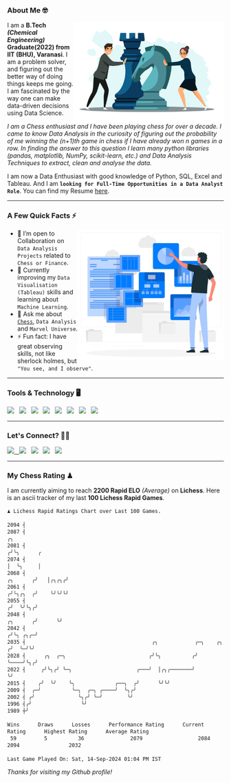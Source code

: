 ### About Me 🤓
<img align="right" alt="Coding" width="350" src="https://github.com/Laxman-Lakhan/Laxman-Lakhan/blob/master/Assets/Chess_Vector.jpg">   

I am a **B.Tech** _**(Chemical Engineering)**_ **Graduate(2022) from IIT (BHU), Varanasi**. I am a problem solver, and figuring out the better way of doing things keeps me going. I am fascinated by the way one can make data-driven decisions using Data Science. 

_I am a Chess enthusiast and I have been playing chess for over a decade. I came to know Data Analysis in the curiosity of figuring out the probability of me winning the (n+1)th game in chess if I have already won n games in a row. In finding the answer to this question I learn many python libraries (pandas, matplotlib, NumPy, scikit-learn, etc.) and Data Analysis Techniques to extract, clean and analyse the data._

I am now a Data Enthusiast with good knowledge of Python, SQL, Excel and Tableau. And I am **`looking for Full-Time Opportunities in a Data Analyst Role`**. You can find my Resume
 [here](https://drive.google.com/file/d/1UIOoogRLj5eGQFQBkuvMmTISZVdl2Ok7/view?usp=sharing).


---

### A Few Quick Facts ⚡️
<img align="right" alt="Coding" width="340" src="https://github.com/Laxman-Lakhan/Laxman-Lakhan/blob/master/Assets/Data_Vector.jpg">   

- 🤝 I’m open to Collaboration on `Data Analysis Projects` related to `Chess or Finance`.
- 📖 Currently improving my `Data Visualisation (Tableau)` skills and learning about `Machine Learning`.
- 💬 Ask me about [`Chess`](https://lichess.org/@/YourKingIsInDanger), `Data Analysis` and `Marvel Universe`.
- ⚡️ Fun fact: I have great observing skills, not like sherlock holmes, but `"You see, and I observe"`.

---
### Tools & Technology 🖥

<img src="https://img.shields.io/badge/Python-white?logo=Python&logoColor=ColorName&style=ShieldStyle" /> &nbsp;
<img src="https://img.shields.io/badge/MySQL-white?logo=MySQL&logoColor=ColorName&style=ShieldStyle" /> &nbsp;
<img src="https://img.shields.io/badge/Tableau-white?logo=Tableau&logoColor=ColorName&style=ShieldStyle" /> &nbsp;
<img src="https://img.shields.io/badge/Excel-white?logo=Microsoft+Excel&logoColor=196F3D&style=ShieldStyle" /> &nbsp;
<img src="https://img.shields.io/badge/Jupyter-white?logo=Jupyter&logoColor=ColorName&style=ShieldStyle" /> &nbsp;
<img src="https://img.shields.io/badge/pandas-white?logo=Pandas&logoColor=000080&style=ShieldStyle" /> &nbsp;
<img src="https://img.shields.io/badge/numpy-white?logo=Numpy&logoColor=85C1E9&style=ShieldStyle" /> &nbsp;
<img src="https://img.shields.io/badge/scikit learn-white?logo=Scikit+Learn&logoColor=ColorName&style=ShieldStyle" /> &nbsp;



---

### Let's Connect? 🫳🏻

<a href="mailto:laxmansingh.lakhan@gmail.com"> <img src="https://img.icons8.com/fluent/48/000000/gmail.png" width="3.5%"/> &nbsp;
[<img src="https://img.icons8.com/color/48/000000/linkedin.png" width="3.5%"/>](https://www.linkedin.com/in/laxman-lakhan/)  &nbsp;
[<img src="https://img.icons8.com/fluent/48/000000/facebook-new.png" width="3.5%"/>](https://www.facebook.com/s.laxmanlakhan/)  &nbsp;
[<img src="https://img.icons8.com/fluent/48/000000/instagram-new.png" width="3.5%"/>](https://www.instagram.com/laxman.lakhan/)  &nbsp;
[<img src="https://img.icons8.com/color/48/000000/twitter.png" width="3.5%"/>](https://twitter.com/laxman__lakhan)  &nbsp;

 ---
  
### My Chess Rating ♟
  
I am currently aiming to reach **2200 Rapid ELO** *(Average)* on **Lichess**. Here is an ascii tracker of my last **100 Lichess Rapid Games**.

  ```
  ♟︎ 𝙻𝚒𝚌𝚑𝚎𝚜𝚜 Rapid 𝚁𝚊𝚝𝚒𝚗𝚐𝚜 𝙲𝚑𝚊𝚛𝚝 𝚘𝚟𝚎𝚛 𝙻𝚊𝚜𝚝 𝟷00 𝙶𝚊𝚖𝚎𝚜.
  
2094 ┤
2087 ┤                                                                                         ╭╮
2081 ┤                                                                                        ╭╯╰╮      ╭
2074 ┤                                                                                        │  ╰╮     │
2068 ┤                                                                               ╭╮      ╭╯   │╭╮╭╮╭╯
2061 ┤                                                                              ╭╯╰╮╭╮  ╭╯    ╰╯╰╯╰╯
2055 ┤                                                                             ╭╯  ╰╯╰╮╭╯
2048 ┤                                                                    ╭╮      ╭╯      ╰╯
2042 ┤                                                                   ╭╯╰╮ ╭╮╭─╯
2035 ┤                                         ╭╮            ╭─╮    ╭╮  ╭╯  ╰─╯╰╯
2028 ┤      ╭╮  ╭─╮                           ╭╯╰╮          ╭╯ ╰────╯╰╮╭╯
2022 ┤     ╭╯╰╮╭╯ ╰─╮                     ╭───╯  │╭╮╭───────╯         ╰╯
2015 ┤    ╭╯  ╰╯    ╰╮             ╭──╮  ╭╯      ╰╯╰╯
2009 ┤  ╭─╯          ╰─╮  ╭─╮ ╭────╯  ╰╮╭╯
2002 ┤ ╭╯              ╰╮╭╯ ╰─╯        ╰╯
1996 ┤╭╯                ╰╯
1989 ┼╯ 

Wins      Draws      Losses      Performance Rating      Current Rating      Highest Rating      Average Rating
   59         5          36               2079                  2084                2094                2032     

Last Game Played On: Sat, 14-Sep-2024 01:04 PM IST
  ```
  
  
*Thanks for visiting my Github profile!*

